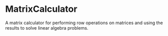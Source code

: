 # MatrixCalculator
A matrix calculator for performing row operations on matrices and using the results to solve linear algebra problems.
